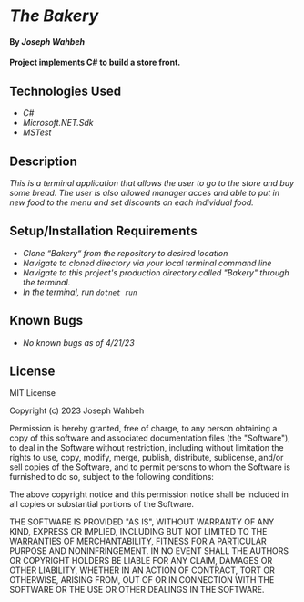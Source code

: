 # _The Bakery_

#### By _**Joseph Wahbeh**_

#### Project implements C# to build a store front. 

## Technologies Used

* _C#_
* _Microsoft.NET.Sdk_
* _MSTest_

## Description

_This is a terminal application that allows the user to go to the store and buy some bread. The user is also allowed manager acces and able to put in new food to the menu and set discounts on each individual food._

## Setup/Installation Requirements

* _Clone “Bakery“ from the repository to desired location_
* _Navigate to cloned directory via your local terminal command line_
* _Navigate to this project's production directory called "Bakery" through the terminal_. 
* _In the terminal, run `dotnet run`_

## Known Bugs

* _No known bugs as of 4/21/23_

## License
MIT License

Copyright (c) 2023 Joseph Wahbeh

Permission is hereby granted, free of charge, to any person obtaining a copy
of this software and associated documentation files (the "Software"), to deal
in the Software without restriction, including without limitation the rights
to use, copy, modify, merge, publish, distribute, sublicense, and/or sell
copies of the Software, and to permit persons to whom the Software is
furnished to do so, subject to the following conditions:

The above copyright notice and this permission notice shall be included in all
copies or substantial portions of the Software.

THE SOFTWARE IS PROVIDED "AS IS", WITHOUT WARRANTY OF ANY KIND, EXPRESS OR
IMPLIED, INCLUDING BUT NOT LIMITED TO THE WARRANTIES OF MERCHANTABILITY,
FITNESS FOR A PARTICULAR PURPOSE AND NONINFRINGEMENT. IN NO EVENT SHALL THE
AUTHORS OR COPYRIGHT HOLDERS BE LIABLE FOR ANY CLAIM, DAMAGES OR OTHER
LIABILITY, WHETHER IN AN ACTION OF CONTRACT, TORT OR OTHERWISE, ARISING FROM,
OUT OF OR IN CONNECTION WITH THE SOFTWARE OR THE USE OR OTHER DEALINGS IN THE
SOFTWARE.
